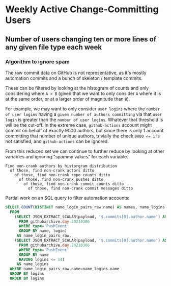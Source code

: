 # Weekly Active Change-Committing Users
## Number of users changing ten or more lines of any given file type each week

### Algorithm to ignore spam

The raw commit data on GitHub is not representative, as it's mostly automation commits and a bunch of skeleton / template commits.

These can be filtered by looking at the histogram of counts and only considering where `A > B` (given that we want to only consider `A` where it is at the same order, or at a larger order of magnitude than `B`).

For example, we may want to only consider `user logins` where the `number of user logins` having a `given number of authors committing` via that `user login` is greater than the `number of user logins`. Whatever that threshold is will be the cut-off. In the extreme case, `github-actions` account might commit on behalf of exactly 9000 authors, but since there is only 1 account committing that number of unique authors, trivially the check `9000 <= 1` is not satisfied, and `github-actions` can be ignored.

From this reduced set we can continue to further reduce by looking at other variables and ignoring "spammy values" for each variable.

```
Find non-crank authors by historgram distribution
  of those, find non-crank actors ditto
    of those, find non-crank repo counts ditto
      of those, find non-crank pushes ditto
        of those, find non-crank commit counts ditto
          of those, find non-crank commit messages ditto
```

Partial work on an SQL query to filter automation accounts:

```sql
SELECT COUNT(DISTINCT name_login_pairs_raw.name) AS names, name_logins.logins AS logins
  FROM
    (SELECT JSON_EXTRACT_SCALAR(payload, '$.commits[0].author.name') AS name, actor.login AS login
      FROM githubarchive.day.20210306
      WHERE type='PushEvent'
      GROUP BY name, login)
     AS name_login_pairs_raw,
    (SELECT JSON_EXTRACT_SCALAR(payload, '$.commits[0].author.name') AS name, COUNT(DISTINCT actor.login) AS logins
      FROM githubarchive.day.20210306
      WHERE type='PushEvent'
      GROUP BY name
      HAVING logins <= 14)
     AS name_logins
  WHERE name_login_pairs_raw.name=name_logins.name
  GROUP BY logins
  ORDER BY logins
```
